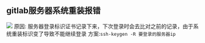 ## gitlab服务器系统重装报错
![](https://i.vgy.me/Ia4CkA.png)
原因: 服务器登录标识证书记录下来，下次登录时会去比对之前的记录，由于系统重装标识变了导致不能继续登录
方案:`ssh-keygen -R 要登录的服务器ip`
